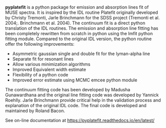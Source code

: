 **pyplatefit** is a python package for emission and absorption lines fit of MUSE spectra. It is inspired by the IDL routine Platefit originally developed by Christy Tremonti, Jarle Brinchmann for the SDSS project (Tremonti et al. 2004;. Brinchmann et al. 2004). The continuum fit is a direct python translation of the IDL routines. The emission and absorption line fitting has been completely rewritten from scratch in python using the lmfit python fitting module. Compared to the original IDL version, the python routine offer the following improvements:
- Asymmetric gaussian single and double fit for the lyman-alpha line
- Separate fit for resonant lines
- Allow various minimization algorithms
- Improved Equivalent width estimate
- Flexibility of a python code
- Improved error estimate using MCMC emcee python module

The continuum fitting code has been developed by Madusha Gunawardhana and the original line fitting code was developed by Yannick Roehlly. Jarle Brinchmann provide critical help in the validation process and explanation of the original IDL code. The final code is developed and maintained by Roland Bacon.

See on-line documentation at https://pyplatefit.readthedocs.io/en/latest/
